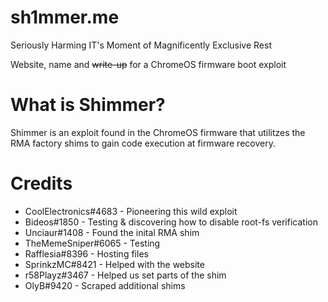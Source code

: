 # sh1mmer.me

Seriously Harming IT's Moment of Magnificently Exclusive Rest

Website, name and ~~write-up~~ for a ChromeOS firmware boot exploit

# What is Shimmer?

Shimmer is an exploit found in the ChromeOS firmware that utilitzes the RMA factory shims to gain code execution at firmware recovery.

# Credits

- CoolElectronics#4683 - Pioneering this wild exploit
- Bideos#1850 - Testing & discovering how to disable root-fs verification
- Unciaur#1408 - Found the inital RMA shim
- TheMemeSniper#6065 - Testing
- Rafflesia#8396 - Hosting files
- SprinkzMC#8421 - Helped with the website
- r58Playz#3467 - Helped us set parts of the shim
- OlyB#9420 - Scraped additional shims
